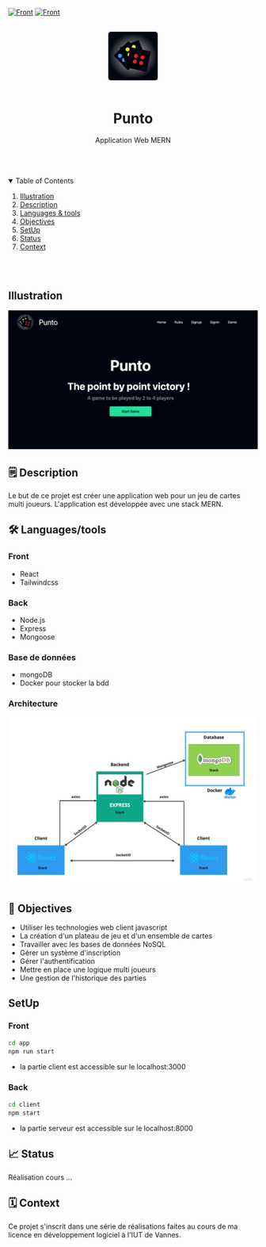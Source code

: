 [![Front](https://img.shields.io/badge/Stack-MERN-blue?style=flat)](https://)
[![Front](https://img.shields.io/badge/Context-UE3WebClient-yellow?style=flat)](https://)

<br/>
<div align="center">
    <img src="./client/src/assets/Punto.png" alt="Logo" width="20%">
    <br/>
    <br/>
    <h1 align="center">Punto</h1>
</div>
  <p align="center">
     Application Web MERN  
    <br />
    <br />
  </p>


<br/>
<br/>

<!-- TABLE OF CONTENTS -->
<details open="open">
  <summary>Table of Contents</summary>

  <ol>
    <li><a href="#illustration">Illustration</a></li>
    <li><a href="#description">Description</a></li>
    <li><a href="#languages">Languages & tools</a></li>
    <li><a href="#objectives">Objectives</a></li>
    <li><a href="#setup">SetUp</a></li>
    <li><a href="#status">Status</a></li>
    <li><a href="#context">Context</a></li>
  </ol>
</details>

<br>
<br>



## Illustration <a id="illustration"></a>
![illustration](./client/src/assets/screenshot.png)


## 🗒 Description <a id="description"></a>
Le but de ce projet est créer une application web pour un jeu de cartes multi joueurs.
L'application est développée avec une stack MERN.


## 🛠 Languages/tools <a id="languages"></a>
### Front
* React 
* Tailwindcss

### Back
* Node.js
* Express
* Mongoose

### Base de données
* mongoDB
* Docker pour stocker la bdd

### Architecture
![illustration](./client/src/assets/architecture.jpg)


## 🎯 Objectives <a id="objectives"></a>
- Utiliser les technologies web client javascript
- La création d'un plateau de jeu et d'un ensemble de cartes
- Travailler avec les bases de données NoSQL
- Gérer un système d'inscription
- Gérer l'authentification
- Mettre en place une logique multi joueurs
- Une gestion de l'historique des parties


##  SetUp <a id="setup"></a>
### Front 
```bash
cd app
npm run start
```
* la partie client est accessible sur le localhost:3000


### Back
```bash
cd client
npm start
```
* la partie serveur est accessible sur le localhost:8000


## 📈 Status <a id="status"></a>

Réalisation cours ...


## 🗓 Context <a id="context"> </a>
Ce projet s'inscrit dans une série de réalisations faites au cours de ma licence en développement logiciel à l'IUT de Vannes.

